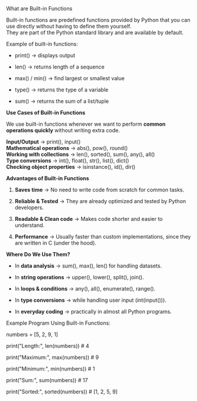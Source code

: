 What are Built-in Functions

Built-in functions are predefined functions provided by Python that you
can use directly without having to define them yourself.\
They are part of the Python standard library and are available by
default.

Example of built-in functions:

-   print() → displays output

-   len() → returns length of a sequence

-   max() / min() → find largest or smallest value

-   type() → returns the type of a variable

-   sum() → returns the sum of a list/tuple

**Use Cases of Built-in Functions**

We use built-in functions whenever we want to perform **common
operations quickly** without writing extra code.

**Input/Output** → print(), input()\
**Mathematical operations** → abs(), pow(), round()\
**Working with collections** → len(), sorted(), sum(), any(), all()\
**Type conversions** → int(), float(), str(), list(), dict()\
**Checking object properties** → isinstance(), id(), dir()

**Advantages of Built-in Functions**

1.  **Saves time** → No need to write code from scratch for common
    tasks.

2.  **Reliable & Tested** → They are already optimized and tested by
    Python developers.

3.  **Readable & Clean code** → Makes code shorter and easier to
    understand.

4.  **Performance** → Usually faster than custom implementations, since
    they are written in C (under the hood).

**Where Do We Use Them?**

-   In **data analysis** → sum(), max(), len() for handling datasets.

-   In **string operations** → upper(), lower(), split(), join().

-   In **loops & conditions** → any(), all(), enumerate(), range().

-   In **type conversions** → while handling user input (int(input())).

-   In **everyday coding** → practically in almost all Python programs.

Example Program Using Built-in Functions:

numbers = \[5, 2, 9, 1\]

print(\"Length:\", len(numbers)) \# 4

print(\"Maximum:\", max(numbers)) \# 9

print(\"Minimum:\", min(numbers)) \# 1

print(\"Sum:\", sum(numbers)) \# 17

print(\"Sorted:\", sorted(numbers)) \# \[1, 2, 5, 9\]
